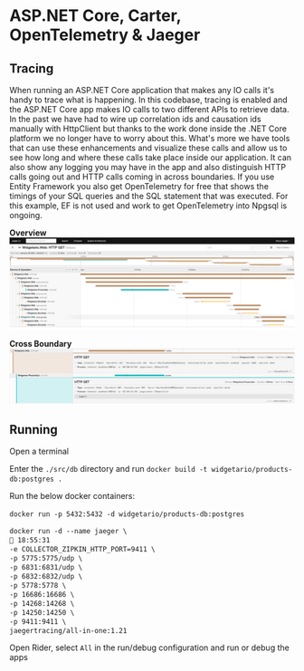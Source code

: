 # ASP.NET Core, Carter, OpenTelemetry & Jaeger

## Tracing

When running an ASP.NET Core application that makes any IO calls it's handy to trace what is happening.  In this codebase, tracing is enabled and the ASP.NET Core app makes IO calls to two different
APIs to retrieve data.  In the past we have had to wire up correlation ids and causation ids manually with HttpClient but thanks to the work done inside the .NET Core platform we no longer have to worry 
about this.  What's more we have tools that can use these enhancements and visualize these calls and allow us to see how long and where these calls take place inside our application.  It can also show any 
logging you may have in the app and also distinguish HTTP calls going out and HTTP calls coming in across boundaries.  If you use Entity Framework you also get OpenTelemetry for free that shows the timings
of your SQL queries and the SQL statement that was executed.  For this example, EF is not used and work to get OpenTelemetry into Npgsql is ongoing.

**Overview**
![](./overview.png)

**Cross Boundary**
![](./inandout.png)


## Running

Open a terminal 

Enter the `./src/db` directory and run `docker build -t widgetario/products-db:postgres .`

Run the below docker containers: 

`docker run -p 5432:5432 -d widgetario/products-db:postgres`

```
docker run -d --name jaeger \                                                                                                                                                                                                          18:55:31
-e COLLECTOR_ZIPKIN_HTTP_PORT=9411 \
-p 5775:5775/udp \
-p 6831:6831/udp \
-p 6832:6832/udp \
-p 5778:5778 \
-p 16686:16686 \
-p 14268:14268 \
-p 14250:14250 \
-p 9411:9411 \
jaegertracing/all-in-one:1.21
```

Open Rider, select `All` in the run/debug configuration and run or debug the apps
